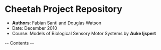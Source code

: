 Cheetah Project Repository
===========================

* **Authors**: Fabian Santi and Douglas Watson
* Date: December 2010
* Course: Models of Biological Sensory Motor Systems by __Auke Ijspert__

-- Contents --

